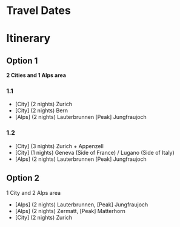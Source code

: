# Travel Dates

# Itinerary

## Option 1

**2 Cities and 1 Alps area**

### 1.1

- [City] (2 nights) Zurich
- [City] (2 nights) Bern
- [Alps] (2 nights) Lauterbrunnen [Peak] Jungfraujoch

### 1.2

- [City] (3 nights) Zurich + Appenzell
- [City] (1 nights) Geneva (Side of France) / Lugano (Side of Italy)
- [Alps] (2 nights) Lauterbrunnen [Peak] Jungfraujoch

## Option 2

1 City and 2 Alps area

- [Alps] (2 nights) Lauterbrunnen, [Peak] Jungfraujoch
- [Alps] (2 nights) Zermatt, [Peak] Matterhorn
- [City] (2 nights) Zurich
